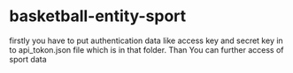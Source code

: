 # basketball-entity-sport
firstly you have to put authentication data like access key and secret key in to api_tokon.json file which is in that folder. Than You can further access of sport data

